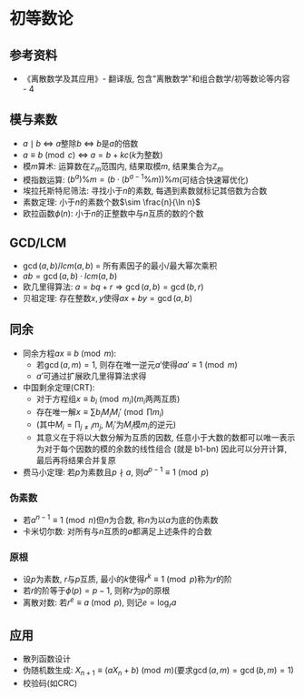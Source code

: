 # 初等数论

## 参考资料

- 《离散数学及其应用》- 翻译版, 包含"离散数学"和组合数学/初等数论等内容 - 4

## 模与素数

- $a \mid b$ $\Leftrightarrow$ $a$整除$b$ $\Leftrightarrow$ $b$是$a$的倍数
- $a \equiv b \pmod{c}$ $\Leftrightarrow$ $a=b+kc$($k$为整数)
- 模$m$算术: 运算数在$\mathbb{Z}_m$范围内, 结果取模$m$, 结果集合为$\mathbb{Z}_m$
- 模指数运算: $(b^a)\%m = (b \cdot (b^{a-1}\%m))\%m$(可结合快速幂优化)
- 埃拉托斯特尼筛法: 寻找小于$n$的素数, 每遇到素数就标记其倍数为合数
- 素数定理: 小于$n$的素数个数$\sim \frac{n}{\ln n}$
- 欧拉函数$\phi(n)$: 小于$n$的正整数中与$n$互质的数的个数

## GCD/LCM

- $\gcd(a,b)$/$lcm(a,b)$ = 所有素因子的最小/最大幂次乘积
- $ab = \gcd(a,b) \cdot lcm(a,b)$
- 欧几里得算法: $a=bq+r \Rightarrow \gcd(a,b)=\gcd(b,r)$
- 贝祖定理: 存在整数$x,y$使得$ax+by=\gcd(a,b)$

## 同余

- 同余方程$ax \equiv b \pmod{m}$: 
  - 若$\gcd(a,m)=1$, 则存在唯一逆元$a'$使得$aa' \equiv 1 \pmod{m}$
  - $a'$可通过扩展欧几里得算法求得
- 中国剩余定理(CRT): 
  - 对于方程组$x \equiv b_i \pmod{m_i}$($m_i$两两互质)
  - 存在唯一解$x \equiv \sum b_i M_i M_i' \pmod{\prod m_i}$
  - (其中$M_i = \prod_{j\neq i} m_j$, $M_i'$为$M_i$模$m_i$的逆元)
  - 其意义在于将以大数分解为互质的因数, 任意小于大数的数都可以唯一表示为对于每个因数的模的余数的线性组合 (就是 b1-bn) 因此可以分开计算, 最后再将结果合并复原
- 费马小定理: 若$p$为素数且$p \nmid a$, 则$a^{p-1} \equiv 1 \pmod{p}$

### 伪素数

- 若$a^{n-1} \equiv 1 \pmod{n}$但$n$为合数, 称$n$为以$a$为底的伪素数
- 卡米切尔数: 对所有与$n$互质的$a$都满足上述条件的合数

### 原根

- 设$p$为素数, $r$与$p$互质, 最小的$k$使得$r^k \equiv 1 \pmod{p}$称为$r$的阶
- 若$r$的阶等于$\phi(p)=p-1$, 则称$r$为$p$的原根
- 离散对数: 若$r^e \equiv a \pmod{p}$, 则记$e=\log_r a$

## 应用

- 散列函数设计
- 伪随机数生成: $X_{n+1} \equiv (aX_n + b) \pmod{m}$(要求$\gcd(a,m)=\gcd(b,m)=1$)
- 校验码(如CRC)
